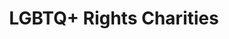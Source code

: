---
layout: category
category: lgbtq-rights-charities
title: LGBTQ+ Rights Charities
description: Charities that promote and protect the rights and well-being of LGBTQ+ individuals and communities and encourage people to donate to support their efforts. These charities may provide resources for advocacy, legal support, and education.
permalink: /lgbtq-rights-charities/
---